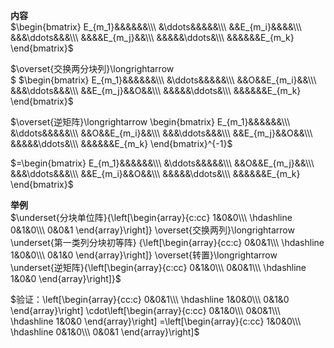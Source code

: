 **内容**  
 $\begin{bmatrix}  
E_{m_1}&&&&&&\\\  
&\ddots&&&&&\\\  
&&E_{m_i}&&&&\\\  
&&&\ddots&&&\\\  
&&&&E_{m_j}&&\\\  
&&&&&\ddots&\\\  
&&&&&&E_{m_k}  
\end{bmatrix}$  
  
 $\overset{交换两分块列}\longrightarrow  
$  $\begin{bmatrix}  
E_{m_1}&&&&&&\\\  
&\ddots&&&&&\\\  
&&O&&E_{m_i}&&\\\  
&&&\ddots&&&\\\  
&&E_{m_j}&&O&&\\\  
&&&&&\ddots&\\\  
&&&&&&E_{m_k}  
\end{bmatrix}$  
  
 $\overset{逆矩阵}\longrightarrow  
\begin{bmatrix}  
E_{m_1}&&&&&&\\\  
&\ddots&&&&&\\\  
&&O&&E_{m_i}&&\\\  
&&&\ddots&&&\\\  
&&E_{m_j}&&O&&\\\  
&&&&&\ddots&\\\  
&&&&&&E_{m_k}  
\end{bmatrix}^{-1}$  
  
 $=\begin{bmatrix}  
E_{m_1}&&&&&&\\\  
&\ddots&&&&&\\\  
&&O&&E_{m_j}&&\\\  
&&&\ddots&&&\\\  
&&E_{m_i}&&O&&\\\  
&&&&&\ddots&\\\  
&&&&&&E_{m_k}  
\end{bmatrix}$  
  
**举例**  
 $\underset{分块单位阵}{\left[\begin{array}{c:cc}  
1&0&0\\\  
\hdashline  
0&1&0\\\  
0&0&1  
\end{array}\right]}  
\overset{交换两列}\longrightarrow  
\underset{第一类列分块初等阵}  
{\left[\begin{array}{cc:c}  
0&0&1\\\  
\hdashline  
1&0&0\\\  
0&1&0  
\end{array}\right]}  
\overset{转置}\longrightarrow  
\underset{逆矩阵}{\left[\begin{array}{c:cc}  
0&1&0\\\  
0&0&1\\\  
\hdashline  
1&0&0  
\end{array}\right]}$  
  
 $验证：\left[\begin{array}{cc:c}  
0&0&1\\\  
\hdashline  
1&0&0\\\  
0&1&0  
\end{array}\right]  
\cdot\left[\begin{array}{c:cc}  
0&1&0\\\  
0&0&1\\\  
\hdashline  
1&0&0  
\end{array}\right]  
=\left[\begin{array}{c:cc}  
1&0&0\\\  
\hdashline  
0&1&0\\\  
0&0&1  
\end{array}\right]$  

